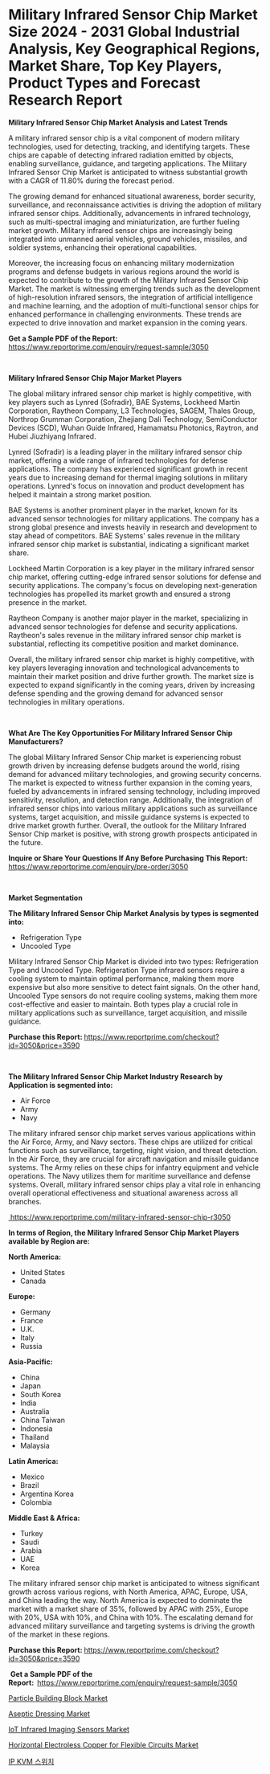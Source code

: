 <p><h1>Military Infrared Sensor Chip Market Size 2024 - 2031 Global Industrial Analysis, Key Geographical Regions, Market Share, Top Key Players, Product Types and Forecast Research Report</h1></p><p><strong>Military Infrared Sensor Chip Market Analysis and Latest Trends</strong></p>
<p><p>A military infrared sensor chip is a vital component of modern military technologies, used for detecting, tracking, and identifying targets. These chips are capable of detecting infrared radiation emitted by objects, enabling surveillance, guidance, and targeting applications. The Military Infrared Sensor Chip Market is anticipated to witness substantial growth with a CAGR of 11.80% during the forecast period.</p><p>The growing demand for enhanced situational awareness, border security, surveillance, and reconnaissance activities is driving the adoption of military infrared sensor chips. Additionally, advancements in infrared technology, such as multi-spectral imaging and miniaturization, are further fueling market growth. Military infrared sensor chips are increasingly being integrated into unmanned aerial vehicles, ground vehicles, missiles, and soldier systems, enhancing their operational capabilities.</p><p>Moreover, the increasing focus on enhancing military modernization programs and defense budgets in various regions around the world is expected to contribute to the growth of the Military Infrared Sensor Chip Market. The market is witnessing emerging trends such as the development of high-resolution infrared sensors, the integration of artificial intelligence and machine learning, and the adoption of multi-functional sensor chips for enhanced performance in challenging environments. These trends are expected to drive innovation and market expansion in the coming years.</p></p>
<p><strong>Get a Sample PDF of the Report:&nbsp;</strong> <a href="https://www.reportprime.com/enquiry/request-sample/3050">https://www.reportprime.com/enquiry/request-sample/3050</a></p>
<p>&nbsp;</p>
<p><strong>Military Infrared Sensor Chip Major Market Players</strong></p>
<p><p>The global military infrared sensor chip market is highly competitive, with key players such as Lynred (Sofradir), BAE Systems, Lockheed Martin Corporation, Raytheon Company, L3 Technologies, SAGEM, Thales Group, Northrop Grumman Corporation, Zhejiang Dali Technology, SemiConductor Devices (SCD), Wuhan Guide Infrared, Hamamatsu Photonics, Raytron, and Hubei Jiuzhiyang Infrared.</p><p>Lynred (Sofradir) is a leading player in the military infrared sensor chip market, offering a wide range of infrared technologies for defense applications. The company has experienced significant growth in recent years due to increasing demand for thermal imaging solutions in military operations. Lynred's focus on innovation and product development has helped it maintain a strong market position.</p><p>BAE Systems is another prominent player in the market, known for its advanced sensor technologies for military applications. The company has a strong global presence and invests heavily in research and development to stay ahead of competitors. BAE Systems' sales revenue in the military infrared sensor chip market is substantial, indicating a significant market share.</p><p>Lockheed Martin Corporation is a key player in the military infrared sensor chip market, offering cutting-edge infrared sensor solutions for defense and security applications. The company's focus on developing next-generation technologies has propelled its market growth and ensured a strong presence in the market.</p><p>Raytheon Company is another major player in the market, specializing in advanced sensor technologies for defense and security applications. Raytheon's sales revenue in the military infrared sensor chip market is substantial, reflecting its competitive position and market dominance.</p><p>Overall, the military infrared sensor chip market is highly competitive, with key players leveraging innovation and technological advancements to maintain their market position and drive further growth. The market size is expected to expand significantly in the coming years, driven by increasing defense spending and the growing demand for advanced sensor technologies in military operations.</p></p>
<p>&nbsp;</p>
<p><strong>What Are The Key Opportunities For Military Infrared Sensor Chip Manufacturers?</strong></p>
<p><p>The global Military Infrared Sensor Chip market is experiencing robust growth driven by increasing defense budgets around the world, rising demand for advanced military technologies, and growing security concerns. The market is expected to witness further expansion in the coming years, fueled by advancements in infrared sensing technology, including improved sensitivity, resolution, and detection range. Additionally, the integration of infrared sensor chips into various military applications such as surveillance systems, target acquisition, and missile guidance systems is expected to drive market growth further. Overall, the outlook for the Military Infrared Sensor Chip market is positive, with strong growth prospects anticipated in the future.</p></p>
<p><strong>Inquire or Share Your Questions If Any Before Purchasing This Report:</strong> <a href="https://www.reportprime.com/enquiry/pre-order/3050">https://www.reportprime.com/enquiry/pre-order/3050</a></p>
<p>&nbsp;</p>
<p><strong>Market Segmentation</strong></p>
<p><strong>The Military Infrared Sensor Chip Market Analysis by types is segmented into:</strong></p>
<p><ul><li>Refrigeration Type</li><li>Uncooled Type</li></ul></p>
<p><p>Military Infrared Sensor Chip Market is divided into two types: Refrigeration Type and Uncooled Type. Refrigeration Type infrared sensors require a cooling system to maintain optimal performance, making them more expensive but also more sensitive to detect faint signals. On the other hand, Uncooled Type sensors do not require cooling systems, making them more cost-effective and easier to maintain. Both types play a crucial role in military applications such as surveillance, target acquisition, and missile guidance.</p></p>
<p><strong>Purchase this Report:&nbsp;</strong><a href="https://www.reportprime.com/checkout?id=3050&price=3590">https://www.reportprime.com/checkout?id=3050&price=3590</a></p>
<p>&nbsp;</p>
<p><strong>The Military Infrared Sensor Chip Market Industry Research by Application is segmented into:</strong></p>
<p><ul><li>Air Force</li><li>Army</li><li>Navy</li></ul></p>
<p><p>The military infrared sensor chip market serves various applications within the Air Force, Army, and Navy sectors. These chips are utilized for critical functions such as surveillance, targeting, night vision, and threat detection. In the Air Force, they are crucial for aircraft navigation and missile guidance systems. The Army relies on these chips for infantry equipment and vehicle operations. The Navy utilizes them for maritime surveillance and defense systems. Overall, military infrared sensor chips play a vital role in enhancing overall operational effectiveness and situational awareness across all branches.</p></p>
<p><a href="https://www.reportprime.com/military-infrared-sensor-chip-r3050">&nbsp;https://www.reportprime.com/military-infrared-sensor-chip-r3050</a></p>
<p><strong>In terms of Region, the Military Infrared Sensor Chip Market Players available by Region are:</strong></p>
<p>
    <p> <strong> North America: </strong>
        <ul>
            <li>United States</li>
            <li>Canada</li>
        </ul>
        </p> 
    <p> <strong> Europe: </strong>
        <ul>
            <li>Germany</li>
            <li>France</li>
            <li>U.K.</li>
            <li>Italy</li>
            <li>Russia</li>
        </ul>
        </p> 
    <p> <strong> Asia-Pacific: </strong>
        <ul>
            <li>China</li>
            <li>Japan</li>
            <li>South Korea</li>
            <li>India</li>
            <li>Australia</li>
            <li>China Taiwan</li>
            <li>Indonesia</li>
            <li>Thailand</li>
            <li>Malaysia</li>
        </ul>
        </p> 
    <p> <strong> Latin America: </strong>
        <ul>
            <li>Mexico</li>
            <li>Brazil</li>
            <li>Argentina Korea</li>
            <li>Colombia</li>
        </ul>
        </p> 
    <p> <strong> Middle East & Africa: </strong>
        <ul>
            <li>Turkey</li>
            <li>Saudi</li>
            <li>Arabia</li>
            <li>UAE</li>
            <li>Korea</li>
        </ul>
    </p>
    </p>
<p><p>The military infrared sensor chip market is anticipated to witness significant growth across various regions, with North America, APAC, Europe, USA, and China leading the way. North America is expected to dominate the market with a market share of 35%, followed by APAC with 25%, Europe with 20%, USA with 10%, and China with 10%. The escalating demand for advanced military surveillance and targeting systems is driving the growth of the market in these regions.</p></p>
<p><strong>Purchase this Report: </strong><a href="https://www.reportprime.com/checkout?id=3050&price=3590">https://www.reportprime.com/checkout?id=3050&price=3590</a></p>
<p>&nbsp;<strong>Get a Sample PDF of the Report:&nbsp;&nbsp;</strong><a href="https://www.reportprime.com/enquiry/request-sample/3050">https://www.reportprime.com/enquiry/request-sample/3050</a></p>
<p><strong></strong></p>
<p><p><a href="https://medium.com/@priscillaalexist47/particle-building-block-market-analysis-report-global-insights-by-region-type-small-4725d9da0f20">Particle Building Block Market</a></p><p><a href="https://issuu.com/reportprime-2/docs/aseptic-dressing-market-size-2030.pptx">Aseptic Dressing Market</a></p><p><a href="https://github.com/kulaberyasin52/Market-Research-Report-List-1/blob/main/iot-infrared-imaging-sensors-market.md">IoT Infrared Imaging Sensors Market</a></p><p><a href="https://github.com/emnqcawl19/Market-Research-Report-List-1/blob/main/horizontal-electroless-copper-for-flexible-circuits-market.md">Horizontal Electroless Copper for Flexible Circuits Market</a></p><p><a href="https://github.com/kimvicki3212024/Market-Research-Report-List-1/blob/main/577809835336.md">IP KVM 스위치</a></p></p>